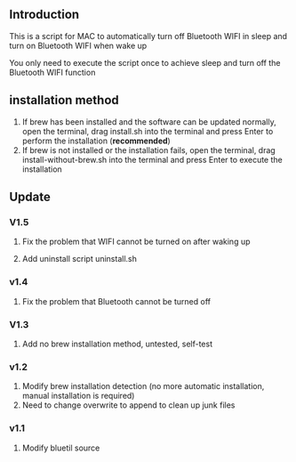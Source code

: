 ## Introduction

This is a script for MAC to automatically turn off Bluetooth WIFI in sleep and turn on Bluetooth WIFI when wake up

You only need to execute the script once to achieve sleep and turn off the Bluetooth WIFI function

## installation method

1. If brew has been installed and the software can be updated normally, open the terminal, drag install.sh into the terminal and press Enter to perform the installation (**recommended**)
2. If brew is not installed or the installation fails, open the terminal, drag install-without-brew.sh into the terminal and press Enter to execute the installation

## Update

### V1.5

  1. Fix the problem that WIFI cannot be turned on after waking up

  2. Add uninstall script uninstall.sh

### v1.4

1. Fix the problem that Bluetooth cannot be turned off

### V1.3

1. Add no brew installation method, untested, self-test

### v1.2

1. Modify brew installation detection (no more automatic installation, manual installation is required)
2. Need to change overwrite to append to clean up junk files

### v1.1
1. Modify bluetil source
